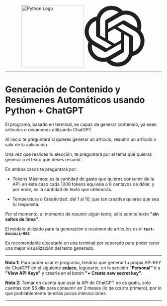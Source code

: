 <div style="display:flex; justify-content:center;">
  <a href="https://www.python.org/" target="blank">
    <img src="https://www.pngmart.com/files/7/Python-PNG-Image.png" width="200" alt="Python Logo"/>
  </a>

  <a href="https://openai.com/" target="blank">
    <div style="width: 200px; height: 200px;" alt="OpenAI Logo">
      <svg width="200px" height="200px" viewBox="140 140 520 520"><path d="m617.24 354a126.36 126.36 0 0 0 -10.86-103.79 127.8 127.8 0 0 0 -137.65-61.32 126.36 126.36 0 0 0 -95.31-42.49 127.81 127.81 0 0 0 -121.92 88.49 126.4 126.4 0 0 0 -84.5 61.3 127.82 127.82 0 0 0 15.72 149.86 126.36 126.36 0 0 0 10.86 103.79 127.81 127.81 0 0 0 137.65 61.32 126.36 126.36 0 0 0 95.31 42.49 127.81 127.81 0 0 0 121.96-88.54 126.4 126.4 0 0 0 84.5-61.3 127.82 127.82 0 0 0 -15.76-149.81zm-190.66 266.49a94.79 94.79 0 0 1 -60.85-22c.77-.42 2.12-1.16 3-1.7l101-58.34a16.42 16.42 0 0 0 8.3-14.37v-142.39l42.69 24.65a1.52 1.52 0 0 1 .83 1.17v117.92a95.18 95.18 0 0 1 -94.97 95.06zm-204.24-87.23a94.74 94.74 0 0 1 -11.34-63.7c.75.45 2.06 1.25 3 1.79l101 58.34a16.44 16.44 0 0 0 16.59 0l123.31-71.2v49.3a1.53 1.53 0 0 1 -.61 1.31l-102.1 58.95a95.16 95.16 0 0 1 -129.85-34.79zm-26.57-220.49a94.71 94.71 0 0 1 49.48-41.68c0 .87-.05 2.41-.05 3.48v116.68a16.41 16.41 0 0 0 8.29 14.36l123.31 71.19-42.69 24.65a1.53 1.53 0 0 1 -1.44.13l-102.11-59a95.16 95.16 0 0 1 -34.79-129.81zm350.74 81.62-123.31-71.2 42.69-24.64a1.53 1.53 0 0 1 1.44-.13l102.11 58.95a95.08 95.08 0 0 1 -14.69 171.55c0-.88 0-2.42 0-3.49v-116.68a16.4 16.4 0 0 0 -8.24-14.36zm42.49-63.95c-.75-.46-2.06-1.25-3-1.79l-101-58.34a16.46 16.46 0 0 0 -16.59 0l-123.31 71.2v-49.3a1.53 1.53 0 0 1 .61-1.31l102.1-58.9a95.07 95.07 0 0 1 141.19 98.44zm-267.11 87.87-42.7-24.65a1.52 1.52 0 0 1 -.83-1.17v-117.92a95.07 95.07 0 0 1 155.9-73c-.77.42-2.11 1.16-3 1.7l-101 58.34a16.41 16.41 0 0 0 -8.3 14.36zm23.19-50 54.92-31.72 54.92 31.7v63.42l-54.92 31.7-54.92-31.7z" fill="#202123"></path></svg>
    </div>
  </a>
</div>
<hr>

# Generación de Contenido y Resúmenes Automáticos usando Python + ChatGPT

El programa, basado en terminal, es capaz de generar contenido, ya sean artículos o resúmenes utilizando ChatGPT.

Al inicio te preguntará si quieres generar un artículo, resumir un artículo o salir de la aplicación.

Una vez que realices tu elección, te preguntará por el tema que quieras generar o el texto que deses resumir.

En ambos casos te preguntará por:

* Tokens Máximos: es la cantidad de gasto que quieres consumir de la API, en éste caso cada 1000 tokens equivale a 6 centavos de dólar, y por ende, es la cantidad de texto que obtendrás.

* Temperatura o Creatividad: del 1 al 10, que tan creativa quieres que sea tu respuesta.

Por el momento, al momento de resumir algún texto, sólo admite texto **"sin saltos de línea"**.

El modelo utilizado para la generación o resúmen de artículos es el **`text-davinci-002`**

Es recomendable ejecutarlo en una terminal por separado para poder tener una mejor visualización del texto generado.

---
**Nota 1:** Para poder usar el programa, tendrás que generar tu propia API KEY de ChatGPT en el siguiente [**enlace**](https://platform.openai.com), loguearte, en la sección **"Personal"** ir a **"View API Keys"** y crearla en el botón **"+ Create new secret key"**.

**Nota 2:** Tomar en cuenta que usar la API de ChatGPT no es gratis, solo cuentas con $5 dlls para consumir en 3 meses (lo qe ocurra primero), por lo que problablemente tendrás pocas interacciones.

---
